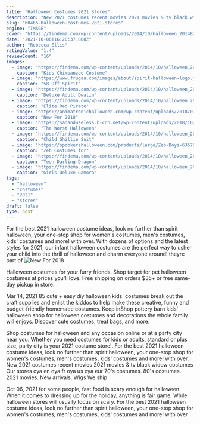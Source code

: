 ```yaml
---
title: "Halloween Costumes 2021 Stores"
description: "New 2021 costumes recent movies 2021 movies & tv black widow costumes  Our stores oya en oya fr oya us oya eur 70's costumes. 80's costumes. 2021 movies. New arrivals. Wigs We ship"
slug: "60466-halloween-costumes-2021-stores"
engine: "IMAGE"
cover: "https://findema.com/wp-content/uploads/2014/10/halloween_20148264.jpg"
date: "2021-10-06T16:20:37.800Z"
author: "Rebecca Ellis"
ratingValue: "1.4"
reviewCount: "16"
images:
  - image: "https://findema.com/wp-content/uploads/2014/10/halloween_20148264.jpg"
    caption: "Kids Chimpanzee Costume"
  - image: "https://www.frugaa.com/images/about/spirit-halloween-logo.jpg"
    caption: "58 Off Spirit"
  - image: "https://findema.com/wp-content/uploads/2014/10/halloween_20146098.jpg"
    caption: "Deluxe Adult Dwalin"
  - image: "https://findema.com/wp-content/uploads/2014/10/halloween_20146664.jpg"
    caption: "Elite Red Pirate"
  - image: "https://animatronichalloween.com/wp-content/uploads/2018/07/Butcher-e1532640006835-814x640.jpg"
    caption: "New For 2018"
  - image: "https://sadanduseless.b-cdn.net/wp-content/uploads/2018/10/knock-off-halloween-costume20.jpg"
    caption: "The Worst Halloween"
  - image: "https://findema.com/wp-content/uploads/2014/10/halloween_201410438.jpg"
    caption: "Child Ghillie Suit"
  - image: "https://spookershalloween.com/products/large/Zeb-Boys-635787293580588645.jpg"
    caption: "Zeb Costumes for"
  - image: "https://findema.com/wp-content/uploads/2014/10/halloween_20145991.jpg"
    caption: "Teen Darling Dragon"
  - image: "https://findema.com/wp-content/uploads/2014/10/halloween_201410125.jpg"
    caption: "Girls Deluxe Gamora"
tags:
  - "halloween"
  - "costumes"
  - "2021"
  - "stores"
draft: false
type: post
---
```


For the best 2021 halloween costume ideas, look no further than spirit halloween, your one-stop shop for women's costumes, men's costumes, kids' costumes and more! with over. With dozens of options and the latest styles for 2021, our infant halloween costumes are the perfect way to usher your child into the thrill of halloween and charm everyone around! theyre part of
![New For 2018](https://animatronichalloween.com/wp-content/uploads/2018/07/Butcher-e1532640006835-814x640.jpg "New For 2018")

Halloween costumes for your furry friends. Shop target for pet halloween costumes at prices you&#39;ll love. Free shipping on orders $35+ or free same-day pickup in store.
<!--inArticleAds-->

<!--galleryOne-->

Mar 14, 2021 85 cute + easy diy halloween kids' costumes break out the craft supplies and enlist the kiddos to help make these creative, funny and budget-friendly homemade costumes. Keep inShop pottery barn kids' halloween shop for halloween costumes and decorations the whole family will enjoys. Discover cute costumes, treat bags, and more.
<!--inArticleAds-->

<!--galleryTwo-->

Shop costumes for halloween and any occasion online or at a party city near you. Whether you need costumes for kids or adults, standard or plus size, party city is your 2021 costume store!. For the best 2021 halloween costume ideas, look no further than spirit halloween, your one-stop shop for women's costumes, men's costumes, kids' costumes and more! with over. New 2021 costumes recent movies 2021 movies & tv black widow costumes  Our stores oya en oya fr oya us oya eur 70's costumes. 80's costumes. 2021 movies. New arrivals. Wigs We ship
<!--galleryThree-->

Oct 06, 2021 for some people, fast food is scary enough for halloween. When it comes to dressing up for the holiday, anything is fair game. While halloween stores will usually focus on scary. For the best 2021 halloween costume ideas, look no further than spirit halloween, your one-stop shop for women's costumes, men's costumes, kids' costumes and more! with over